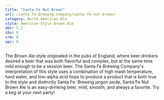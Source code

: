 ```yaml
---
title: "Santa Fe Nut Brown"
url: /santa-fe-brewing-company/santa-fe-nut-brown/
category: North American Ale
style: American-Style Brown Ale
abv: 5.2
ibu: 0
srm: 0
upc: 0
---
```

The Brown Ale style originated in the pubs of England, where beer drinkers desired a beer that was both flavorful and complex, but at the same time mild enough to be a session beer. The Santa Fe Brewing Company's interpretation of this style uses a combination of high mash temperature, hard water, and low-alpha acid hops to produce a product that is both true to the style and distinctly Santa Fe. Brewing jargon aside, Santa Fe Nut Brown Ale is an easy-drinking beer, mild, smooth, and always a favorite. Try a keg at your next party!
